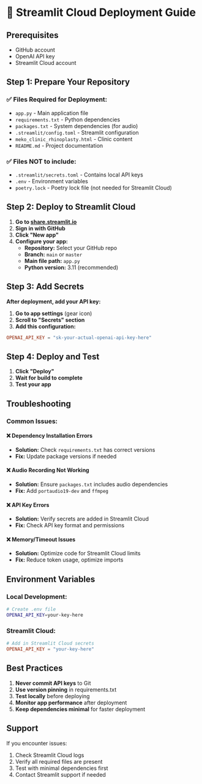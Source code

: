 # 🚀 Streamlit Cloud Deployment Guide

## Prerequisites
- GitHub account
- OpenAI API key
- Streamlit Cloud account

## Step 1: Prepare Your Repository

### ✅ Files Required for Deployment:
- `app.py` - Main application file
- `requirements.txt` - Python dependencies
- `packages.txt` - System dependencies (for audio)
- `.streamlit/config.toml` - Streamlit configuration
- `meko_clinic_rhinoplasty.html` - Clinic content
- `README.md` - Project documentation

### ✅ Files NOT to include:
- `.streamlit/secrets.toml` - Contains local API keys
- `.env` - Environment variables
- `poetry.lock` - Poetry lock file (not needed for Streamlit Cloud)

## Step 2: Deploy to Streamlit Cloud

1. **Go to [share.streamlit.io](https://share.streamlit.io)**
2. **Sign in with GitHub**
3. **Click "New app"**
4. **Configure your app:**
   - **Repository:** Select your GitHub repo
   - **Branch:** `main` or `master`
   - **Main file path:** `app.py`
   - **Python version:** 3.11 (recommended)

## Step 3: Add Secrets

**After deployment, add your API key:**

1. **Go to app settings** (gear icon)
2. **Scroll to "Secrets" section**
3. **Add this configuration:**

```toml
OPENAI_API_KEY = "sk-your-actual-openai-api-key-here"
```

## Step 4: Deploy and Test

1. **Click "Deploy"**
2. **Wait for build to complete**
3. **Test your app**

## Troubleshooting

### Common Issues:

#### ❌ Dependency Installation Errors
- **Solution:** Check `requirements.txt` has correct versions
- **Fix:** Update package versions if needed

#### ❌ Audio Recording Not Working
- **Solution:** Ensure `packages.txt` includes audio dependencies
- **Fix:** Add `portaudio19-dev` and `ffmpeg`

#### ❌ API Key Errors
- **Solution:** Verify secrets are added in Streamlit Cloud
- **Fix:** Check API key format and permissions

#### ❌ Memory/Timeout Issues
- **Solution:** Optimize code for Streamlit Cloud limits
- **Fix:** Reduce token usage, optimize imports

## Environment Variables

### Local Development:
```bash
# Create .env file
OPENAI_API_KEY=your-key-here
```

### Streamlit Cloud:
```toml
# Add in Streamlit Cloud secrets
OPENAI_API_KEY = "your-key-here"
```

## Best Practices

1. **Never commit API keys** to Git
2. **Use version pinning** in requirements.txt
3. **Test locally** before deploying
4. **Monitor app performance** after deployment
5. **Keep dependencies minimal** for faster deployment

## Support

If you encounter issues:
1. Check Streamlit Cloud logs
2. Verify all required files are present
3. Test with minimal dependencies first
4. Contact Streamlit support if needed 